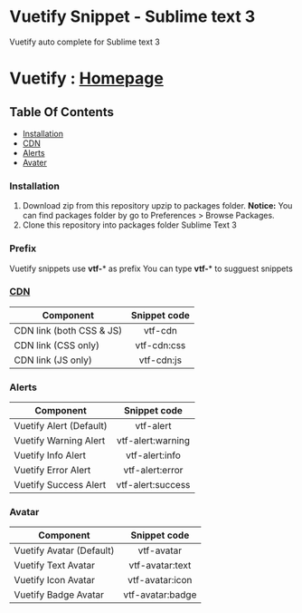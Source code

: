 Vuetify Snippet - Sublime text 3
=================================
Vuetify auto complete for Sublime text 3

Vuetify : [Homepage](https://vuetifyjs.com/)
================================
## Table Of Contents

- [Installation](#installation)
- [CDN](#cdn)
- [Alerts](#alerts)
- [Avater](#avatar)

### Installation
1. Download zip from this repository upzip to packages folder.
**Notice:** You can find packages folder by go to Preferences > Browse Packages.
2. Clone this repository into packages folder Sublime Text 3

### Prefix
Vuetify snippets use **vtf-*** as prefix 
You can type **vtf-*** to sugguest snippets
### [CDN](https://vuetifyjs.com/vuetify/quick-start)

| Component                      | Snippet code                   |
|------------------------------- | :-----------------------------:|
| CDN link (both CSS & JS)       | vtf-cdn                        |
| CDN link (CSS only)            | vtf-cdn:css                    |
| CDN link (JS only)             | vtf-cdn:js                     |

### Alerts

| Component                		 | Snippet code                 |
|------------------------------- | :---------------------------:|
| Vuetify Alert (Default)		 | vtf-alert 				    |
| Vuetify Warning Alert 		 | vtf-alert:warning 	        |
| Vuetify Info Alert			| vtf-alert:info			    |
| Vuetify Error Alert            | vtf-alert:error              |
| Vuetify Success Alert 		 | vtf-alert:success	        |

### Avatar

| Component                		 	| Snippet code                 	|
|------------------------------- 	| :---------------------------:	|
| Vuetify Avatar (Default)		 	| vtf-avatar 				    |
| Vuetify Text Avatar 		 		| vtf-avatar:text 	        	|
| Vuetify Icon Avatar            	| vtf-avatar:icon              	|
| Vuetify Badge Avatar 		 		| vtf-avatar:badge	        	|